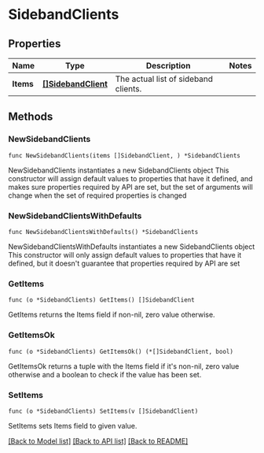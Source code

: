 # SidebandClients

## Properties

Name | Type | Description | Notes
------------ | ------------- | ------------- | -------------
**Items** | [**[]SidebandClient**](SidebandClient.md) | The actual list of sideband clients. | 

## Methods

### NewSidebandClients

`func NewSidebandClients(items []SidebandClient, ) *SidebandClients`

NewSidebandClients instantiates a new SidebandClients object
This constructor will assign default values to properties that have it defined,
and makes sure properties required by API are set, but the set of arguments
will change when the set of required properties is changed

### NewSidebandClientsWithDefaults

`func NewSidebandClientsWithDefaults() *SidebandClients`

NewSidebandClientsWithDefaults instantiates a new SidebandClients object
This constructor will only assign default values to properties that have it defined,
but it doesn't guarantee that properties required by API are set

### GetItems

`func (o *SidebandClients) GetItems() []SidebandClient`

GetItems returns the Items field if non-nil, zero value otherwise.

### GetItemsOk

`func (o *SidebandClients) GetItemsOk() (*[]SidebandClient, bool)`

GetItemsOk returns a tuple with the Items field if it's non-nil, zero value otherwise
and a boolean to check if the value has been set.

### SetItems

`func (o *SidebandClients) SetItems(v []SidebandClient)`

SetItems sets Items field to given value.



[[Back to Model list]](../README.md#documentation-for-models) [[Back to API list]](../README.md#documentation-for-api-endpoints) [[Back to README]](../README.md)



